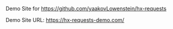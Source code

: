 Demo Site for https://github.com/yaakovLowenstein/hx-requests

Demo Site URL: https://hx-requests-demo.com/
